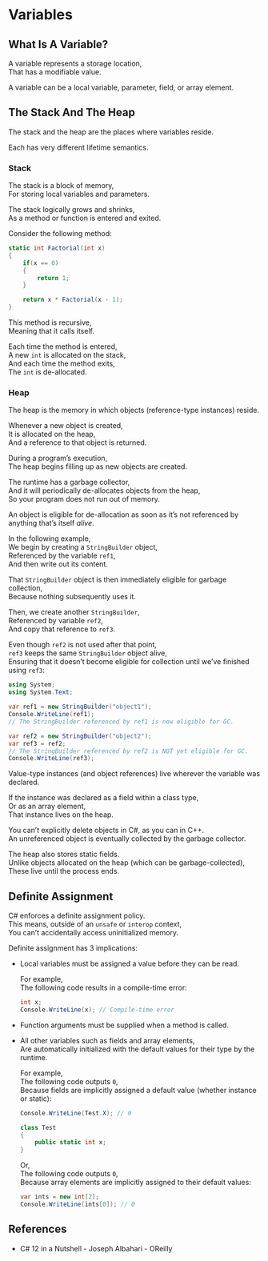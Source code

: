 # Variables

## What Is A Variable?

A variable represents a storage location,  
That has a modifiable value.

A variable can be a local variable, parameter, field, or array element.

## The Stack And The Heap

The stack and the heap are the places where variables reside.

Each has very different lifetime semantics.

### Stack

The stack is a block of memory,  
For storing local variables and parameters.

The stack logically grows and shrinks,  
As a method or function is entered and exited.

Consider the following method:

```cs
static int Factorial(int x)
{
    if(x == 0)
    {
        return 1;
    }

    return x * Factorial(x - 1);
}
```

This method is recursive,  
Meaning that it calls itself.

Each time the method is entered,  
A new `int` is allocated on the stack,  
And each time the method exits,  
The `int` is de-allocated.

### Heap

The heap is the memory in which objects (reference-type instances) reside.

Whenever a new object is created,  
It is allocated on the heap,  
And a reference to that object is returned.

During a program’s execution,  
The heap begins filling up as new objects are created.

The runtime has a garbage collector,  
And it will periodically de-allocates objects from the heap,  
So your program does not run out of memory.

An object is eligible for de-allocation as soon as it’s not referenced by anything that’s itself _alive_.

In the following example,  
We begin by creating a `StringBuilder` object,  
Referenced by the variable `ref1`,  
And then write out its content.

That `StringBuilder` object is then immediately eligible for garbage collection,  
Because nothing subsequently uses it.

Then, we create another `StringBuilder`,  
Referenced by variable `ref2`,  
And copy that reference to `ref3`.

Even though `ref2` is not used after that point,  
`ref3` keeps the same `StringBuilder` object alive,  
Ensuring that it doesn’t become eligible for collection until we’ve finished using `ref3`:

```cs
using System;
using System.Text;

var ref1 = new StringBuilder("object1");
Console.WriteLine(ref1);
// The StringBuilder referenced by ref1 is now eligible for GC.

var ref2 = new StringBuilder("object2");
var ref3 = ref2;
// The StringBuilder referenced by ref2 is NOT yet eligible for GC.
Console.WriteLine(ref3);
```

Value-type instances (and object references) live wherever the variable was declared.

If the instance was declared as a field within a class type,  
Or as an array element,  
That instance lives on the heap.

You can’t explicitly delete objects in C#, as you can in C++.  
An unreferenced object is eventually collected by the garbage collector.

The heap also stores static fields.  
Unlike objects allocated on the heap (which can be garbage-collected),  
These live until the process ends.

## Definite Assignment

C# enforces a definite assignment policy.  
This means, outside of an `unsafe` or `interop` context,  
You can’t accidentally access uninitialized memory.

Definite assignment has 3 implications:

- Local variables must be assigned a value before they can be read.

  For example,  
  The following code results in a compile-time error:

  ```cs
  int x;
  Console.WriteLine(x); // Compile-time error
  ```

- Function arguments must be supplied when a method is called.

- All other variables such as fields and array elements,  
  Are automatically initialized with the default values for their type by the runtime.

  For example,  
  The following code outputs `0`,  
  Because fields are implicitly assigned a default value (whether instance or static):

  ```cs
  Console.WriteLine(Test.X); // 0

  class Test
  {
      public static int x;
  }
  ```

  Or,  
  The following code outputs `0`,  
  Because array elements are implicitly assigned to their default values:

  ```cs
  var ints = new int[2];
  Console.WriteLine(ints[0]); // 0
  ```

## References

- C# 12 in a Nutshell - Joseph Albahari - OReilly
